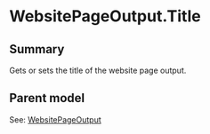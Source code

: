 # WebsitePageOutput.Title

## Summary

Gets or sets the title of the website page output.

## Parent model

See: [WebsitePageOutput](WebsitePageOutput.md)